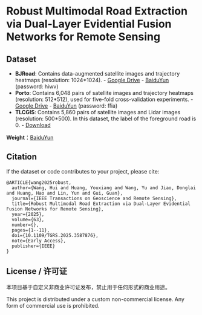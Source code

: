 # Robust Multimodal Road Extraction via Dual-Layer Evidential Fusion Networks for Remote Sensing

## Dataset

- **BJRoad**: Contains data-augmented satellite images and trajectory heatmaps (resolution: 1024*1024).    - [Google Drive](https://drive.google.com/file/d/1LwTn8_wpsLRBuYW7w6pmxSIhdVNGcze5/view?usp=sharing)    - [BaiduYun](https://pan.baidu.com/s/1kfbw0SKoQqNoG08mM-KGMA) (password: hiwv)  
- **Porto**: Contains 6,048 pairs of satellite images and trajectory heatmaps (resolution: 512*512), used for five-fold cross-validation experiments.    - [Google Drive](https://drive.google.com/file/d/1L3uqySCaIwoa-U22LTqKRemxlHhfKZL7/view?usp=sharing)    - [BaiduYun](https://pan.baidu.com/s/1_mkVOnoTr_wxrK00t3Ac5Q) (password: ffia)  
- **TLCGIS**: Contains 5,860 pairs of satellite images and Lidar images (resolution: 500*500). In this dataset, the label of the foreground road is 0.    - [Download](http://ww2.cs.fsu.edu/~parajuli/datasets/fusion_lidar_images_sigspatial18.zip)

**Weight**：[BaiduYun](https://pan.baidu.com/s/1jkvUOWLKIbus_nLdeo-1tg?pwd=zme5)

## Citation

If the dataset or code contributes to your project, please cite:

```plaintext
@ARTICLE{wang2025robust,
  author={Wang, Hui and Huang, Youxiang and Wang, Yu and Jiao, Donglai and Huang, Hao and Lin, Yun and Gui, Guan},
  journal={IEEE Transactions on Geoscience and Remote Sensing}, 
  title={Robust Multimodal Road Extraction via Dual-Layer Evidential Fusion Networks for Remote Sensing}, 
  year={2025},
  volume={63},
  number={},
  pages={1--11},
  doi={10.1109/TGRS.2025.3587876},
  note={Early Access},
  publisher={IEEE}
}
```

## License / 许可证

本项目基于自定义非商业许可证发布，禁止用于任何形式的商业用途。

This project is distributed under a custom non-commercial license. Any form of commercial use is prohibited.
